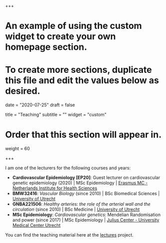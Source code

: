+++
# An example of using the custom widget to create your own homepage section.
# To create more sections, duplicate this file and edit the values below as desired.

date = "2020-07-25"
draft = false

title = "Teaching"
subtitle = ""
widget = "custom"

# Order that this section will appear in.
weight = 60

+++

I am one of the lecturers for the following courses and years:

* **Cardiovascular Epidemiology [EP20]**: Guest lecturer on cardiovascular genetic epidemiology (2020)  | MSc Epidemiology | [Erasmus MC - Netherlands Institute for Health Sciences](https://www.nihes.com/course/ep20_cardiovascular_epidemiology/)
* **BMW32416**: *Vascular Biology* (since 2010) | BSc Biomedical Sciences | [University of Utrecht](https://students.uu.nl/en/node/641/exchange-students/course-list-biomedical-sciences)
* **GNBA221506**: *Healthy arteries: the role of the arterial wall and the circulation* (since 2010)  | BSc Medicine | [University of Utrecht](https://students.uu.nl/gnk/geneeskunde-b/onderwijs/minors)
* **MSc Epidemiology**: *Cardiovascular genetics*: Mendelian Randomisation and power (since 2017)  | MSc Epidemiology | [Julius Center - University Medical Center Utrecht](http://portal.juliuscentrum.nl)

You can find the teaching material here at the [lectures](https://github.com/swvanderlaan/lectures) project.
